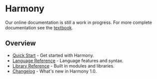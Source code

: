 # Harmony

Our online documentation is still a work in progress. For more complete documentation see the [textbook](reference/textbook.md).

## Overview

* [Quick Start](guides/introduction.md) - Get started with Harmony.
* [Language Reference](reference/language/overview.md) - Language features and syntax.
* [Library Reference](reference/library/overview.md) - Built in modules and libraries.
* [Changelog](changelog.md) - What's new in Harmony 1.0.
